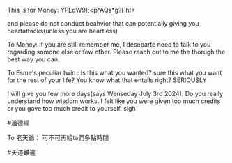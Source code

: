 This is for Money: YPLdW9);<p^AQs*g?[`h!+

and please do not conduct beahvior that can potentially giving you heartattacks(unless you are heartless)

To Money: If you are still remember me, I deseparte need to talk to you regarding somone else or few other. Please reach out to me the thorugh the best way you can.

To Esme's peculiar twin : Is this what you wanted? sure this what you want for the rest of your life? You know what that entails right? SERIOUSLY

I will give you few more days(says Wenseday July 3rd 2024). Do you really understand how wisdom works. I felt like you were given too much credits or you gave too much credit to yourself. sigh

#道德經 

To 老天爺： 可不可再給ta們多點時間

#天道難違

